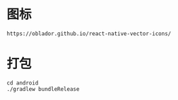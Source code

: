 # 图标
```
https://oblador.github.io/react-native-vector-icons/
```
# 打包
```
cd android
./gradlew bundleRelease
```